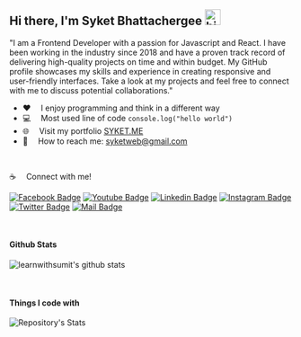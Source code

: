 ## Hi there, I'm Syket Bhattachergee <img src="https://user-images.githubusercontent.com/1303154/88677602-1635ba80-d120-11ea-84d8-d263ba5fc3c0.gif" width="28px" alt="hi">

"I am a Frontend Developer with a passion for Javascript and React. I have been working in the industry since 2018 and have a proven track record of delivering high-quality projects on time and within budget. My GitHub profile showcases my skills and experience in creating responsive and user-friendly interfaces. Take a look at my projects and feel free to connect with me to discuss potential collaborations."


- :hearts: &emsp;I enjoy programming and think in a different way 
- :computer: &emsp;Most used line of code `console.log("hello world")` 
- 🌐 &emsp;Visit my portfolio [SYKET.ME](http://syket.me)
- :e-mail: &emsp;How to reach me: syketweb@gmail.com

<br />

:coffee: &emsp;Connect with me!

[![Facebook Badge](https://img.shields.io/badge/Facebook-1877F2?style=for-the-badge&logo=facebook&logoColor=white)](https://facebook.com/syketb) 
[![Youtube Badge](https://img.shields.io/badge/YouTube-FF0000?style=for-the-badge&logo=youtube&logoColor=white)](https://www.youtube.com/channel/UCaVMXHdVSp_5TS2L8EYgbmQ) 
[![Linkedin Badge](https://img.shields.io/badge/LinkedIn-0077B5?style=for-the-badge&logo=linkedin&logoColor=white)](https://www.linkedin.com/in/syketb/) 
[![Instagram Badge](https://img.shields.io/badge/Instagram-E4405F?style=for-the-badge&logo=instagram&logoColor=white)](https://instagram.com/syket_insta)
[![Twitter Badge](https://img.shields.io/badge/Twitter-1DA1F2?style=for-the-badge&logo=twitter&logoColor=white)](https://twitter.com/syketb_twt) 
[![Mail Badge](https://img.shields.io/badge/Gmail-D14836?style=for-the-badge&logo=gmail&logoColor=white)](mailto:syketweb@gmail.com)

<br />

#### Github Stats

![learnwithsumit's github stats](https://github-readme-stats.vercel.app/api?username=syket-git&count_private=true&theme=tokyonight&hide=contribs,prs)

<br />

#### Things I code with

![Repository's Stats](https://github-readme-stats.vercel.app/api/top-langs/?username=syket-git&theme=blue-green)




